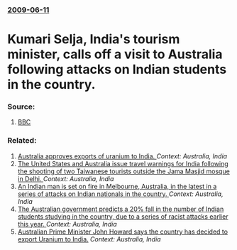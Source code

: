 ### [2009-06-11](/news/2009/06/11/index.md)

#  Kumari Selja, India's tourism minister, calls off a visit to Australia following attacks on Indian students in the country. 




### Source:

1. [BBC](http://news.bbc.co.uk/2/hi/south_asia/8094682.stm)

### Related:

1. [Australia approves exports of uranium to India. ](/news/2011/12/4/australia-approves-exports-of-uranium-to-india.md) _Context: Australia, India_
2. [The United States and Australia issue travel warnings for India following the shooting of two Taiwanese tourists outside the Jama Masjid mosque in Delhi. ](/news/2010/09/20/the-united-states-and-australia-issue-travel-warnings-for-india-following-the-shooting-of-two-taiwanese-tourists-outside-the-jama-masjid-mos.md) _Context: Australia, India_
3. [An Indian man is set on fire in Melbourne, Australia, in the latest in a series of attacks on Indian nationals in the country. ](/news/2010/01/9/an-indian-man-is-set-on-fire-in-melbourne-australia-in-the-latest-in-a-series-of-attacks-on-indian-nationals-in-the-country.md) _Context: Australia, India_
4. [ The Australian government predicts a 20% fall in the number of Indian students studying in the country, due to a series of racist attacks earlier this year. ](/news/2009/12/30/the-australian-government-predicts-a-20-fall-in-the-number-of-indian-students-studying-in-the-country-due-to-a-series-of-racist-attacks-e.md) _Context: Australia, India_
5. [ Australian Prime Minister John Howard says the country has decided to export Uranium to India.](/news/2007/08/17/australian-prime-minister-john-howard-says-the-country-has-decided-to-export-uranium-to-india.md) _Context: Australia, India_
